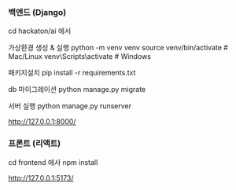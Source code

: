### 백엔드 (Django)
cd hackaton/ai 에서

가상환경 생성 & 실행
python -m venv venv
source venv/bin/activate   # Mac/Linux
venv\Scripts\activate      # Windows

패키지설치
pip install -r requirements.txt

db 마이그레이션
python manage.py migrate

서버 실행 
python manage.py runserver

http://127.0.0.1:8000/

### 프론트 (리액트)
cd frontend 에사
npm install

http://127.0.0.1:5173/
